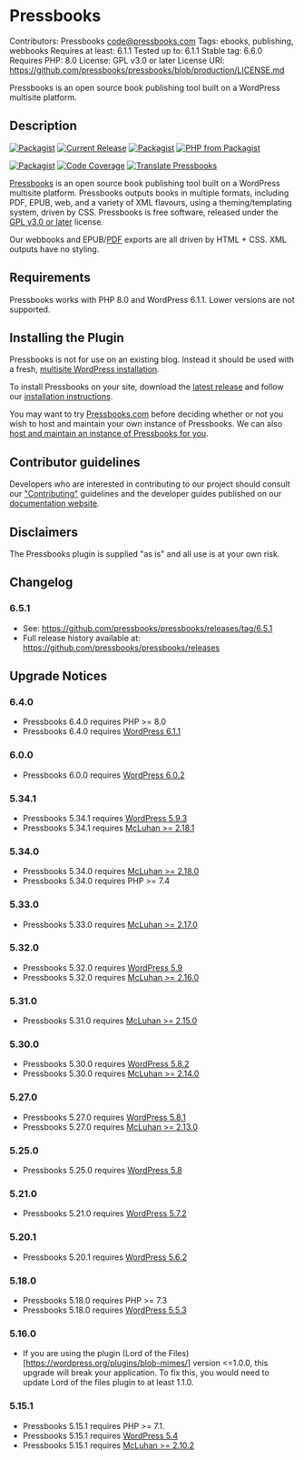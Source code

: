 # Pressbooks
Contributors: Pressbooks <code@pressbooks.com>
Tags: ebooks, publishing, webbooks
Requires at least: 6.1.1
Tested up to: 6.1.1
Stable tag: 6.6.0
Requires PHP: 8.0
License: GPL v3.0 or later
License URI: https://github.com/pressbooks/pressbooks/blob/production/LICENSE.md

Pressbooks is an open source book publishing tool built on a WordPress multisite platform.

## Description 

[![Packagist](https://img.shields.io/packagist/l/pressbooks/pressbooks.svg)](https://packagist.org/packages/pressbooks/pressbooks)
[![Current Release](https://img.shields.io/github/release/pressbooks/pressbooks.svg)](https://github.com/pressbooks/pressbooks/releases/latest/)
[![Packagist](https://img.shields.io/packagist/v/pressbooks/pressbooks.svg)](https://packagist.org/packages/pressbooks/pressbooks)
[![PHP from Packagist](https://img.shields.io/packagist/php-v/pressbooks/pressbooks.svg)](https://packagist.org/packages/pressbooks/pressbooks)

[![Packagist](https://img.shields.io/packagist/dt/pressbooks/pressbooks.svg)](https://packagist.org/packages/pressbooks/pressbooks)
[![Code Coverage](https://codecov.io/gh/pressbooks/pressbooks/branch/dev/graph/badge.svg)](https://codecov.io/gh/pressbooks/pressbooks)
[![Translate Pressbooks](https://img.shields.io/badge/dynamic/json.svg?label=translated&url=https%3A%2F%2Ftenpercent.now.sh%2F%3Forganization%3Dpressbooks%26project%3Dpressbooks&query=%24.status&colorB=e05d44&suffix=%25)](https://www.transifex.com/pressbooks/pressbooks/translate/)

[Pressbooks](https://pressbooks.org) is an open source book publishing tool built on a WordPress multisite platform. Pressbooks outputs books in multiple formats, including PDF, EPUB, web, and a variety of XML flavours, using a theming/templating system, driven by CSS. Pressbooks is free software, released under the [GPL v3.0 or later](https://github.com/pressbooks/pressbooks/blob/production/LICENSE.md) license.

Our webbooks and EPUB/[PDF][pdf] exports are all driven by HTML + CSS. XML outputs have no styling.

[pdf]: https://docraptor.com/prince "Note: we use the non-free software PrinceXML to produce PDF exports."

## Requirements

Pressbooks works with PHP 8.0 and WordPress 6.1.1. Lower versions are not supported.

## Installing the Plugin

Pressbooks is not for use on an existing blog. Instead it should be used with a fresh, [multisite WordPress installation](https://wordpress.org/support/article/glossary/#multisite).

To install Pressbooks on your site, download the [latest release](https://github.com/pressbooks/pressbooks/releases/latest) and follow our [installation instructions](https://pressbooks.org/user-docs/installation/). 

You may want to try [Pressbooks.com](https://pressbooks.com/self-publishers/) before deciding whether or not you wish to host and maintain your own instance of Pressbooks. We can also [host and maintain an instance of Pressbooks for you](https://pressbooks.com/for-educational-institutions/).

## Contributor guidelines

Developers who are interested in contributing to our project should consult our ["Contributing"](.github/CONTRIBUTING.md) guidelines and the developer guides published on our [documentation website](https://pressbooks.org/dev-docs/).

## Disclaimers

The Pressbooks plugin is supplied "as is" and all use is at your own risk.

## Changelog
### 6.5.1
* See: https://github.com/pressbooks/pressbooks/releases/tag/6.5.1
* Full release history available at: https://github.com/pressbooks/pressbooks/releases

## Upgrade Notices
### 6.4.0
* Pressbooks 6.4.0 requires PHP >= 8.0
* Pressbooks 6.4.0 requires [WordPress 6.1.1](https://wordpress.org/support/wordpress-version/version-6-1-1/)

### 6.0.0
* Pressbooks 6.0.0 requires [WordPress 6.0.2](https://wordpress.org/support/wordpress-version/version-6-0-2/)

### 5.34.1
* Pressbooks 5.34.1 requires [WordPress 5.9.3](https://wordpress.org/support/wordpress-version/version-5-9-3/)
* Pressbooks 5.34.1 requires [McLuhan >= 2.18.1](https://github.com/pressbooks/pressbooks-book/)

### 5.34.0
* Pressbooks 5.34.0 requires [McLuhan >= 2.18.0](https://github.com/pressbooks/pressbooks-book/)
* Pressbooks 5.34.0 requires PHP >= 7.4

### 5.33.0
* Pressbooks 5.33.0 requires [McLuhan >= 2.17.0](https://github.com/pressbooks/pressbooks-book/)

### 5.32.0
* Pressbooks 5.32.0 requires [WordPress 5.9](https://wordpress.org/support/wordpress-version/version-5-9/)
* Pressbooks 5.32.0 requires [McLuhan >= 2.16.0](https://github.com/pressbooks/pressbooks-book/)

### 5.31.0
* Pressbooks 5.31.0 requires [McLuhan >= 2.15.0](https://github.com/pressbooks/pressbooks-book/)

### 5.30.0
* Pressbooks 5.30.0 requires [WordPress 5.8.2](https://wordpress.org/support/wordpress-version/version-5-8-2/)
* Pressbooks 5.30.0 requires [McLuhan >= 2.14.0](https://github.com/pressbooks/pressbooks-book/)

### 5.27.0
* Pressbooks 5.27.0 requires [WordPress 5.8.1](https://wordpress.org/support/wordpress-version/version-5-8-1/)
* Pressbooks 5.27.0 requires [McLuhan >= 2.13.0](https://github.com/pressbooks/pressbooks-book/)

### 5.25.0
* Pressbooks 5.25.0 requires [WordPress 5.8](https://wordpress.org/support/wordpress-version/version-5-8/)

### 5.21.0
* Pressbooks 5.21.0 requires [WordPress 5.7.2](https://wordpress.org/support/wordpress-version/version-5-7-2/)

### 5.20.1
* Pressbooks 5.20.1 requires [WordPress 5.6.2](https://wordpress.org/support/wordpress-version/version-5-6-2/)

### 5.18.0

* Pressbooks 5.18.0 requires PHP >= 7.3
* Pressbooks 5.18.0 requires [WordPress 5.5.3](https://wordpress.org/support/wordpress-version/version-5-5-3/)

### 5.16.0 
* If you are using the plugin (Lord of the Files)[https://wordpress.org/plugins/blob-mimes/] version <=1.0.0, this upgrade will break your application.
  To fix this, you would need to update Lord of the files plugin to at least 1.1.0.

### 5.15.1
* Pressbooks 5.15.1 requires PHP >= 7.1.
* Pressbooks 5.15.1 requires [WordPress 5.4](https://wordpress.org/support/wordpress-version/version-5-4/)
* Pressbooks 5.15.1 requires [McLuhan >= 2.10.2](https://github.com/pressbooks/pressbooks-book/)
